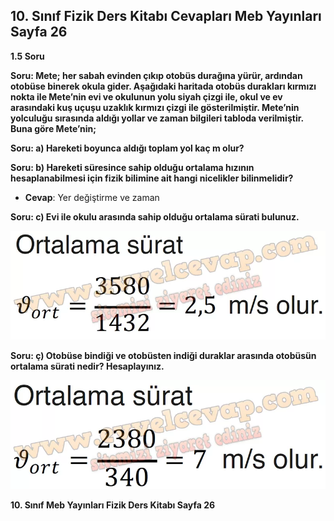 ## 10. Sınıf Fizik Ders Kitabı Cevapları Meb Yayınları Sayfa 26

**1.5 Soru**

**Soru: Mete; her sabah evinden çıkıp otobüs durağına yürür, ardından otobüse binerek okula gider. Aşağıdaki haritada otobüs durakları kırmızı nokta ile Mete’nin evi ve okulunun yolu siyah çizgi ile, okul ve ev arasındaki kuş uçuşu uzaklık kırmızı çizgi ile gösterilmiştir. Mete’nin yolculuğu sırasında aldığı yollar ve zaman bilgileri tabloda verilmiştir. Buna göre Mete’nin;**

**Soru: a) Hareketi boyunca aldığı toplam yol kaç m olur?**

**Soru: b) Hareketi süresince sahip olduğu ortalama hızının hesaplanabilmesi için fizik bilimine ait hangi nicelikler bilinmelidir?**

* **Cevap**: Yer değiştirme ve zaman

**Soru: c) Evi ile okulu arasında sahip olduğu ortalama sürati bulunuz.**

![](./image1.webp)

**Soru: ç) Otobüse bindiği ve otobüsten indiği duraklar arasında otobüsün ortalama sürati nedir? Hesaplayınız.**

![](./image2.webp)

**10. Sınıf Meb Yayınları Fizik Ders Kitabı Sayfa 26**